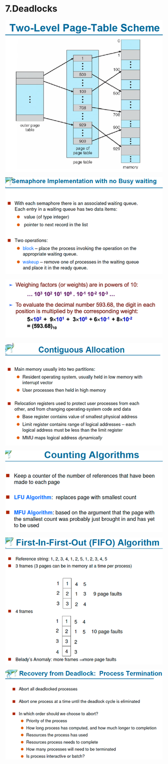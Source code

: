 # 7.Deadlocks

![](../.gitbook/assets/image%20%28142%29.png)

![](../.gitbook/assets/image%20%28140%29.png)

![](../.gitbook/assets/image%20%28152%29.png)

![](../.gitbook/assets/image%20%2841%29.png)

![](../.gitbook/assets/image%20%28133%29.png)

![](../.gitbook/assets/image%20%28168%29.png)

![](../.gitbook/assets/image%20%281%29.png)

